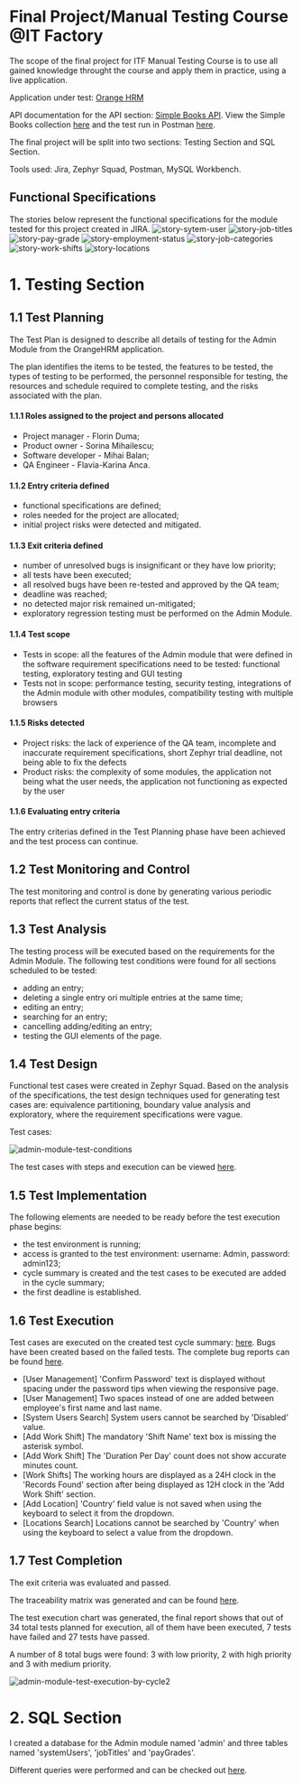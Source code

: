# Final Project/Manual Testing Course @IT Factory

The scope of the final project for ITF Manual Testing Course is to use all gained knowledge throught the course and apply them in practice, using a live application.

Application under test: [Orange HRM](https://opensource-demo.orangehrmlive.com/web/index.php/auth/login)

API documentation for the API section: [Simple Books API](https://github.com/vdespa/introduction-to-postman-course/blob/main/simple-books-api.md). View the Simple Books collection [here](Simple-Books.postman_collection.json) and the test run in Postman [here](Simple-Books.postman_test_run.json).

The final project will be split into two sections: Testing Section and SQL Section.

Tools used: Jira, Zephyr Squad, Postman, MySQL Workbench.

## Functional Specifications

The stories below represent the functional specifications for the module tested for this project created in JIRA.
![story-sytem-user](https://github.com/Flavia-Karina-Anca/Final-Project-Manual-Testing-ITF/assets/126013931/2b38b29c-edf2-47da-97af-25de4746435b "User Management")
![story-job-titles](https://github.com/Flavia-Karina-Anca/Final-Project-Manual-Testing-ITF/assets/126013931/e6de112b-ac18-4d4f-83ea-5744cad65a50 "Job Titles")
![story-pay-grade](https://github.com/Flavia-Karina-Anca/Final-Project-Manual-Testing-ITF/assets/126013931/cc6e5ace-319f-4845-b316-fe3331505420 "Pay Grade")
![story-employment-status](https://github.com/Flavia-Karina-Anca/Final-Project-Manual-Testing-ITF/assets/126013931/e0fd3007-0b2a-40a5-9a93-370f3c0fc7d6 "Employment Status")
![story-job-categories](https://github.com/Flavia-Karina-Anca/Final-Project-Manual-Testing-ITF/assets/126013931/a8e23ce6-dda5-4da1-a003-20db2a8f49e9 "Job Categories")
![story-work-shifts](https://github.com/Flavia-Karina-Anca/Final-Project-Manual-Testing-ITF/assets/126013931/6c9fe238-fb2b-4c89-a28b-1ba07d70d1f5 "Work Shifts")
![story-locations](https://github.com/Flavia-Karina-Anca/Final-Project-Manual-Testing-ITF/assets/126013931/8992029d-5582-4e5b-8cb8-6b208a391431 "Locations")

# 1. Testing Section

## 1.1 Test Planning

The Test Plan is designed to describe all details of testing for the Admin Module from the OrangeHRM application.

The plan identifies the items to be tested, the features to be tested, the types of testing to be performed, the personnel responsible for testing, the resources and schedule required to complete testing, and the risks associated with the plan.

#### 1.1.1 Roles assigned to the project and persons allocated
- Project manager - Florin Duma;
- Product owner - Sorina Mihailescu;
- Software developer - Mihai Balan;
- QA Engineer - Flavia-Karina Anca.

#### 1.1.2 Entry criteria defined
- functional specifications are defined;
- roles needed for the project are allocated;
- initial project risks were detected and mitigated.

#### 1.1.3 Exit criteria defined
- number of unresolved bugs is insignificant or they have low priority;
- all tests have been executed;
- all resolved bugs have been re-tested and approved by the QA team;
- deadline was reached;
- no detected major risk remained un-mitigated;
- exploratory regression testing must be performed on the Admin Module.

#### 1.1.4 Test scope
- Tests in scope: all the features of the Admin module that were defined in the software requirement specifications need to be tested: functional testing, exploratory testing and GUI testing
- Tests not in scope: performance testing, security testing, integrations of the Admin module with other modules, compatibility testing with multiple browsers

#### 1.1.5 Risks detected
- Project risks: the lack of experience of the QA team, incomplete and inaccurate requirement specifications, short Zephyr trial deadline, not being able to fix the defects
- Product risks: the complexity of some modules, the application not being what the user needs, the application not functioning as expected by the user

#### 1.1.6 Evaluating entry criteria
The entry criterias defined in the Test Planning phase have been achieved and the test process can continue.

## 1.2 Test Monitoring and Control
The test monitoring and control is done by generating various periodic reports that reflect the current status of the test.

## 1.3 Test Analysis
The testing process will be executed based on the requirements for the Admin Module. The following test conditions were found for all sections scheduled to be tested:
- adding an entry;
- deleting a single entry ori multiple entries at the same time;
- editing an entry;
- searching for an entry;
- cancelling adding/editing an entry;
- testing the GUI elements of the page.

## 1.4 Test Design
Functional test cases were created in Zephyr Squad. Based on the analysis of the specifications, the test design techniques used for generating test cases are: equivalence partitioning, boundary value analysis and exploratory, where the requirement specifications were vague.

Test cases:

![admin-module-test-conditions](https://github.com/Flavia-Karina-Anca/Final-Project-Manual-Testing-ITF/assets/126013931/d6e85a48-2af2-4ab7-8cde-674378f3c052)

The test cases with steps and execution can be viewed [here](admin-module-test-case-execution.pdf).

## 1.5 Test Implementation
The following elements are needed to be ready before the test execution phase begins:
- the test environment is running;
- access is granted to the test environment: username: Admin, password: admin123;
- cycle summary is created and the test cases to be executed are added in the cycle summary;
- the first deadline is established.

## 1.6 Test Execution
Test cases are executed on the created test cycle summary: [here](admin-module-test-case-execution.pdf).
Bugs have been created based on the failed tests. The complete bug reports can be found [here](admin-module-bugs.pdf).
  - [User Management] 'Confirm Password' text is displayed without spacing under the password tips when viewing the responsive page.
  - [User Management] Two spaces instead of one are added between employee's first name and last name.
  - [System Users Search] System users cannot be searched by 'Disabled' value.
  - [Add Work Shift] The mandatory 'Shift Name' text box is missing the asterisk symbol.
  - [Add Work Shift] The 'Duration Per Day' count does not show accurate minutes count.
  - [Work Shifts] The working hours are displayed as a 24H clock in the 'Records Found' section after being displayed as 12H clock in the 'Add Work Shift' section.
  - [Add Location] 'Country' field value is not saved when using the keyboard to select it from the dropdown.
  - [Locations Search] Locations cannot be searched by 'Country' when using the keyboard to select a value from the dropdown.

## 1.7 Test Completion
The exit criteria was evaluated and passed.

The traceability matrix was generated and can be found [here](admin-module-traceability-matrix.xlsx).

The test execution chart was generated, the final report shows that out of 34 total tests planned for execution, all of them have been executed, 7 tests have failed and 27 tests have passed.

A number of 8 total bugs were found: 3 with low priority, 2 with high priority and 3 with medium priority.

![admin-module-test-execution-by-cycle2](https://github.com/Flavia-Karina-Anca/Final-Project-Manual-Testing-ITF/assets/126013931/3deb9499-31a6-49f6-8482-fcee4b5dffeb "Test execution by cycle for Admin Module")

# 2. SQL Section
I created a database for the Admin module named 'admin' and three tables named 'systemUsers', 'jobTitles' and 'payGrades'.

Different queries were performed and can be checked out [here](admin-module-db.sql).
